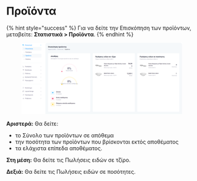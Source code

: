 # Προϊόντα

{% hint style="success" %}
Για να δείτε την Επισκόπηση των προϊόντων, μεταβείτε: **Στατιστικά > Προϊόντα**. &#x20;
{% endhint %}

<figure><img src="../../.gitbook/assets/ScreenHunter 52 (1).png" alt=""><figcaption></figcaption></figure>

**Αριστερά:** Θα δείτε:

* το Σύνολο των προϊόντων σε απόθεμα
* την ποσότητα των προϊόντων που βρίσκονται εκτός αποθέματος&#x20;
* τα ελάχιστα επίπεδα αποθέματος.&#x20;

**Στη μέση:** Θα δείτε τις Πωλήσεις ειδών σε τζίρο.

**Δεξιά:** Θα δείτε τις Πωλήσεις ειδών σε ποσότητες.



